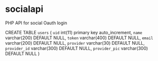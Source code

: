 # socialapi
PHP API for social Oauth login


CREATE TABLE `users` (
  `uid` int(11) primary key auto_increment,
  `name` varchar(200) DEFAULT NULL,
  `token` varchar(400) DEFAULT NULL,
  `email` varchar(200) DEFAULT NULL,
  `provider` varchar(30) DEFAULT NULL,
  `provider_id` varchar(300) DEFAULT NULL,
  `provider_pic` varchar(300) DEFAULT NULL
) 

